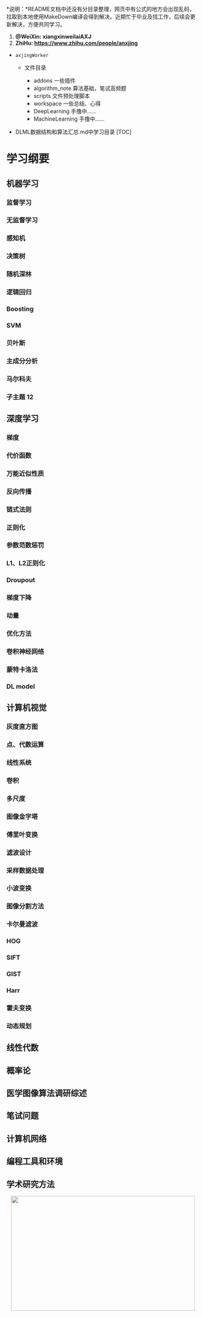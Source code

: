 <!--
 * @Author: axjing
 * @Date: 2019-06-03 16:37:21
 * @LastEditTime: 2020-04-18 13:55:17
 * @LastEditors: Please set LastEditors
 * @Description: In User Settings Edit
 * @FilePath: /c:\Users\axjin\Desktop\ANCODE\axjingWorks\README.md
 
 -->
 *说明：*README文档中还没有分目录整理，网页中有公式的地方会出现乱码，拉取到本地使用MakeDown编译会得到解决。近期忙于毕业及找工作，后续会更新解决，方便共同学习。
1. **@WeiXin: xiangxinweilaiAXJ**
2. **ZhiHu: https://www.zhihu.com/people/anxjing**


* ```axjingWorker```

  * 文件目录

    * addons 一些插件 
    * algorithm_note 算法基础，笔试高频题
    * scripts 文件预处理脚本
    * workspace 一些总结、心得
    * DeepLearning 手撸中......
    <!-- * ComputerVision 手撸中...... -->
    * MachineLearning 手撸中......
* DLML数据结构和算法汇总.md中学习目录
[TOC]
# 学习纲要
## 机器学习

### 监督学习

### 无监督学习

### 感知机

### 决策树

### 随机深林

### 逻辑回归

### Boosting

### SVM

### 贝叶斯

### 主成分分析

### 马尔科夫

### 子主题 12

## 深度学习

### 梯度

### 代价函数

### 万能近似性质

### 反向传播

### 链式法则

### 正则化

### 参数范数惩罚

### L1、L2正则化

### Droupout

### 梯度下降

### 动量

### 优化方法

### 卷积神经网络

### 蒙特卡洛法

### DL model

## 计算机视觉

### 灰度直方图

### 点、代数运算

### 线性系统

### 卷积

### 多尺度

### 图像金字塔

### 傅里叶变换

### 滤波设计

### 采样数据处理

### 小波变换

### 图像分割方法

### 卡尔曼滤波

### HOG

### SIFT

### GIST

### Harr

### 霍夫变换

### 动态规划

## 线性代数

## 概率论

## 医学图像算法调研综述

## 笔试问题

## 计算机网络

## 编程工具和环境

## 学术研究方法
<div align=center><img src="https://raw.githubusercontent.com/axjing/axjingWorks/master/Reference/learnComent.png" width = "480" height = "300" /></div></center>